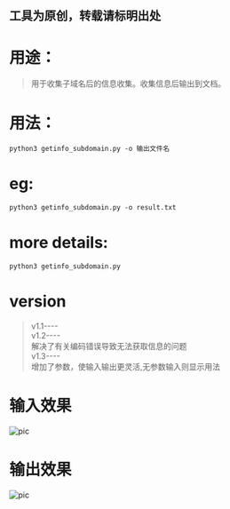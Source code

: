 ## 工具为原创，转载请标明出处
# 用途：

> 用于收集子域名后的信息收集。收集信息后输出到文档。

# 用法：
```
python3 getinfo_subdomain.py -o 输出文件名
```

# eg:
```
python3 getinfo_subdomain.py -o result.txt
```

# more details:
```
python3 getinfo_subdomain.py
```

# version
> v1.1----</br> 
> v1.2---- </br>
> 解决了有关编码错误导致无法获取信息的问题</br> 
> v1.3---- </br>
> 增加了参数，使输入输出更灵活,无参数输入则显示用法</br>



# 输入效果
![pic](https://wx1.sinaimg.cn/mw690/86146a5fly1fu9v2hf61kj205r064a9y.jpg)

# 输出效果
![pic](http://wx4.sinaimg.cn/mw690/86146a5fly1fu9v0tz9ftj20jg05hq3p.jpg)
